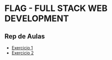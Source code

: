 # FLAG - FULL STACK WEB DEVELOPMENT
## Rep de Aulas

- [Exercicio 1](/aula1/exercicios/exercicio1.html)
- [Exercicio 2](/aula1/exercicios/exercicio2.html)

